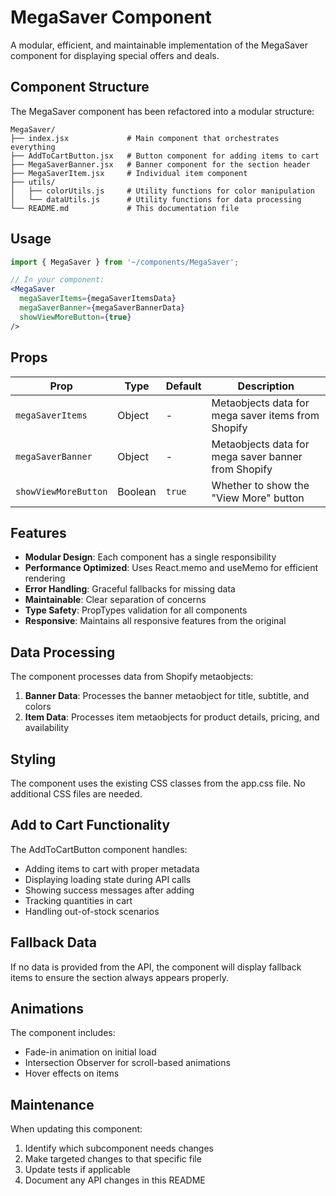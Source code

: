 # MegaSaver Component

A modular, efficient, and maintainable implementation of the MegaSaver component for displaying special offers and deals.

## Component Structure

The MegaSaver component has been refactored into a modular structure:

```
MegaSaver/
├── index.jsx             # Main component that orchestrates everything
├── AddToCartButton.jsx   # Button component for adding items to cart
├── MegaSaverBanner.jsx   # Banner component for the section header
├── MegaSaverItem.jsx     # Individual item component
├── utils/
│   ├── colorUtils.js     # Utility functions for color manipulation
│   └── dataUtils.js      # Utility functions for data processing
└── README.md             # This documentation file
```

## Usage

```jsx
import { MegaSaver } from '~/components/MegaSaver';

// In your component:
<MegaSaver 
  megaSaverItems={megaSaverItemsData} 
  megaSaverBanner={megaSaverBannerData}
  showViewMoreButton={true} 
/>
```

## Props

| Prop | Type | Default | Description |
|------|------|---------|-------------|
| `megaSaverItems` | Object | - | Metaobjects data for mega saver items from Shopify |
| `megaSaverBanner` | Object | - | Metaobjects data for mega saver banner from Shopify |
| `showViewMoreButton` | Boolean | `true` | Whether to show the "View More" button |

## Features

- **Modular Design**: Each component has a single responsibility
- **Performance Optimized**: Uses React.memo and useMemo for efficient rendering
- **Error Handling**: Graceful fallbacks for missing data
- **Maintainable**: Clear separation of concerns
- **Type Safety**: PropTypes validation for all components
- **Responsive**: Maintains all responsive features from the original

## Data Processing

The component processes data from Shopify metaobjects:

1. **Banner Data**: Processes the banner metaobject for title, subtitle, and colors
2. **Item Data**: Processes item metaobjects for product details, pricing, and availability

## Styling

The component uses the existing CSS classes from the app.css file. No additional CSS files are needed.

## Add to Cart Functionality

The AddToCartButton component handles:

- Adding items to cart with proper metadata
- Displaying loading state during API calls
- Showing success messages after adding
- Tracking quantities in cart
- Handling out-of-stock scenarios

## Fallback Data

If no data is provided from the API, the component will display fallback items to ensure the section always appears properly.

## Animations

The component includes:

- Fade-in animation on initial load
- Intersection Observer for scroll-based animations
- Hover effects on items

## Maintenance

When updating this component:

1. Identify which subcomponent needs changes
2. Make targeted changes to that specific file
3. Update tests if applicable
4. Document any API changes in this README
